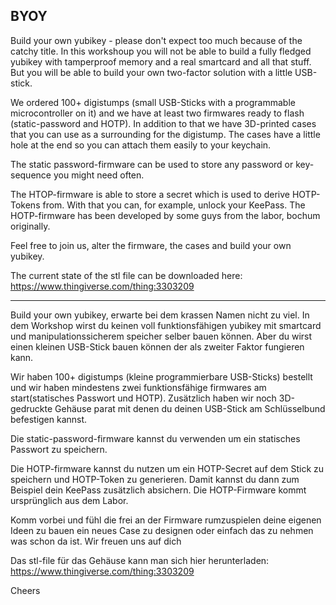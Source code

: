 BYOY
-----

Build your own yubikey - please don't expect too much because of the catchy
title. In this workshoup you will not be able to build a fully fledged yubikey
with tamperproof memory and a real smartcard and all that stuff. But you will
be able to build your own two-factor solution with a little USB-stick.

We ordered 100+ digistumps (small USB-Sticks with a programmable
microcontroller on it) and we have at least two firmwares ready to flash
(static-password and HOTP). In addition to that we have 3D-printed cases that
you can use as a surrounding for the digistump. The cases have a little hole at
the end so you can attach them easily to your keychain.

The static password-firmware can be used to store any password or key-sequence
you might need often.

The HTOP-firmware is able to store a secret which is used to derive HOTP-Tokens
from. With that you can, for example, unlock your KeePass. The HOTP-firmware
has been developed by some guys from the labor, bochum originally.

Feel free to join us, alter the firmware, the cases and build your own yubikey.

The current state of the stl file can be downloaded here: 
https://www.thingiverse.com/thing:3303209

---

Build your own yubikey, erwarte bei dem krassen Namen nicht zu viel. In dem
Workshop wirst du keinen voll funktionsfähigen yubikey mit smartcard und
manipulationssicherem speicher selber bauen können. Aber du wirst einen kleinen
USB-Stick bauen können der als zweiter Faktor fungieren kann.

Wir haben 100+ digistumps (kleine programmierbare USB-Sticks) bestellt und wir
haben mindestens zwei funktionsfähige firmwares am start(statisches Passwort
und HOTP). Zusätzlich haben wir noch 3D-gedruckte Gehäuse parat mit denen du
deinen USB-Stick am Schlüsselbund befestigen kannst.

Die static-password-firmware kannst du verwenden um ein statisches Passwort zu
speichern. 

Die HOTP-firmware kannst du nutzen um ein HOTP-Secret auf dem Stick zu
speichern und HOTP-Token zu generieren. Damit kannst du dann zum Beispiel dein
KeePass zusätzlich absichern. Die HOTP-Firmware kommt ursprünglich aus dem
Labor.

Komm vorbei und fühl die frei an der Firmware rumzuspielen deine eigenen Ideen
zu bauen ein neues Case zu designen oder einfach das zu nehmen was schon da
ist. Wir freuen uns auf dich

Das stl-file für das Gehäuse kann man sich hier herunterladen:
https://www.thingiverse.com/thing:3303209

Cheers
